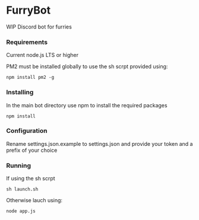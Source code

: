 # FurryBot
WIP Discord bot for furries


### Requirements
Current node.js LTS or higher

PM2 must be installed globally to use the sh scrpt provided using:
```
npm install pm2 -g
```

### Installing
In the main bot directory use npm to install the required packages
```
npm install
```

### Configuration

Rename settings.json.example to settings.json and provide your token and a prefix of your choice

### Running
If using the sh scrpt
```
sh launch.sh
```
Otherwise lauch using:

```
node app.js
```
